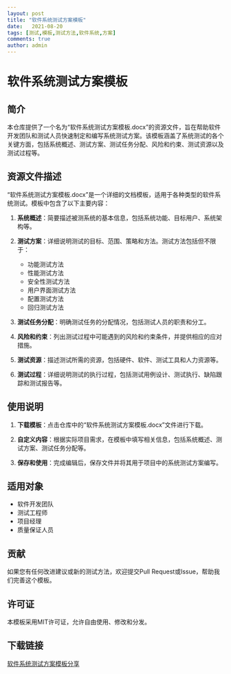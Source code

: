 ```yaml
---
layout: post
title: "软件系统测试方案模板"
date:   2021-08-20
tags: [测试,模板,测试方法,软件系统,方案]
comments: true
author: admin
---
```

# 软件系统测试方案模板

## 简介

本仓库提供了一个名为“软件系统测试方案模板.docx”的资源文件，旨在帮助软件开发团队和测试人员快速制定和编写系统测试方案。该模板涵盖了系统测试的各个关键方面，包括系统概述、测试方案、测试任务分配、风险和约束、测试资源以及测试过程等。

## 资源文件描述

“软件系统测试方案模板.docx”是一个详细的文档模板，适用于各种类型的软件系统测试。模板中包含了以下主要内容：

1. **系统概述**：简要描述被测系统的基本信息，包括系统功能、目标用户、系统架构等。

2. **测试方案**：详细说明测试的目标、范围、策略和方法。测试方法包括但不限于：
   - 功能测试方法
   - 性能测试方法
   - 安全性测试方法
   - 用户界面测试方法
   - 配置测试方法
   - 回归测试方法

3. **测试任务分配**：明确测试任务的分配情况，包括测试人员的职责和分工。

4. **风险和约束**：列出测试过程中可能遇到的风险和约束条件，并提供相应的应对措施。

5. **测试资源**：描述测试所需的资源，包括硬件、软件、测试工具和人力资源等。

6. **测试过程**：详细说明测试的执行过程，包括测试用例设计、测试执行、缺陷跟踪和测试报告等。

## 使用说明

1. **下载模板**：点击仓库中的“软件系统测试方案模板.docx”文件进行下载。

2. **自定义内容**：根据实际项目需求，在模板中填写相关信息，包括系统概述、测试方案、测试任务分配等。

3. **保存和使用**：完成编辑后，保存文件并将其用于项目中的系统测试方案编写。

## 适用对象

- 软件开发团队
- 测试工程师
- 项目经理
- 质量保证人员

## 贡献

如果您有任何改进建议或新的测试方法，欢迎提交Pull Request或Issue，帮助我们完善这个模板。

## 许可证

本模板采用MIT许可证，允许自由使用、修改和分发。

## 下载链接

[软件系统测试方案模板分享](https://pan.quark.cn/s/a0d613dba514)